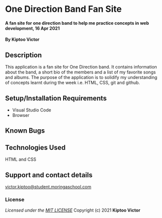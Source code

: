 # One Direction Band Fan Site
#### A fan site for one direction band to help me practice concepts in web development, 16 Apr 2021
#### By **Kiptoo Victor**
## Description

This application is a fan site for One Direction band. It contains information about the band, a short bio of the members and a list of my favorite songs and albums. The purpose of the application is to solidify my understanding of concepts learnt during the week i.e. HTML, CSS, git and github.
## Setup/Installation Requirements
* Visual Studio Code
* Browser

## Known Bugs

## Technologies Used
HTML and CSS
## Support and contact details
victor.kiptoo@student.moringaschool.com
### License
*Licensed under the [MIT LICENSE](LICENSE.txt)*
Copyright (c) 2021 **Kiptoo Victor**
  